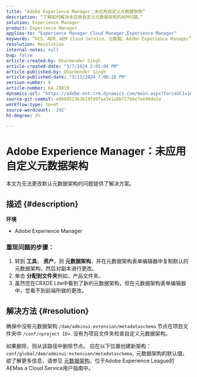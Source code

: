 ```yaml
---
title: “Adobe Experience Manager：未应用自定义元数据架构”
description: “了解如何解决未应用自定义元数据架构的AEM问题。”
solution: Experience Manager
product: Experience Manager
applies-to: "Experience Manager Cloud Manager,Experience Manager"
keywords: “KCS、AEM、AEM Cloud Service、元数据、Adobe Experience Manager”
resolution: Resolution
internal-notes: null
bug: false
article-created-by: Dharmender Singh
article-created-date: "3/7/2024 2:05:04 PM"
article-published-by: Dharmender Singh
article-published-date: "3/11/2024 7:06:28 PM"
version-number: 8
article-number: KA-20819
dynamics-url: "https://adobe-ent.crm.dynamics.com/main.aspx?forceUCI=1&pagetype=entityrecord&etn=knowledgearticle&id=bb7df1aa-8bdc-ee11-904d-6045bd006d92"
source-git-commit: e886052363b19fd97aa3e1a8bf27b6e7ee90de2a
workflow-type: tm+mt
source-wordcount: '192'
ht-degree: 3%

---
```


# Adobe Experience Manager：未应用自定义元数据架构


本文为无法更改默认元数据架构的问题提供了解决方案。

## 描述 {#description}


<b>环境</b>

- Adobe Experience Manager


### <b>重现问题的步骤：</b>

1. 转到 <b>工具</b>， <b>资产</b>，则 <b>元数据架构</b>，并在元数据架构表单编辑器中复制默认的元数据架构，然后对副本进行更改。
2. 单击 <b>分配到文件夹</b>例如，产品文件夹。
3. 虽然您在CRXDE Lite中看到了新的元数据架构，但在元数据架构表单编辑器中，您看不到前端所做的更改。



## 解决方法 {#resolution}


确保中没有元数据架构 `/dam/adminui-extension/metadataschema` 节点在项目文件夹中 `/conf/<project ID>`. 没有为项目文件夹检查自定义元数据架构。

如果删除，则从该路径中删除节点。 应在以下位置创建新架构： `conf/global/dam/adminui-extension/metadataschema,` 元数据架构的默认值。 欲了解更多信息，请参见 [元数据架构](https://experienceleague.adobe.com/docs/experience-manager-cloud-service/content/assets/manage/metadata-schemas.html)，位于Adobe Experience League的AEMas a Cloud Service用户指南中。
